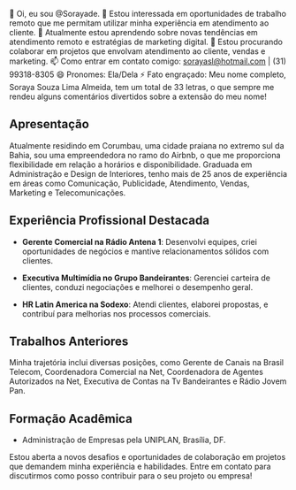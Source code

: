 👋 Oi, eu sou @Sorayade.
👀 Estou interessada em oportunidades de trabalho remoto que me permitam utilizar minha experiência em atendimento ao cliente.
🌱 Atualmente estou aprendendo sobre novas tendências em atendimento remoto e estratégias de marketing digital.
 💞️ Estou procurando colaborar em projetos que envolvam atendimento ao cliente, vendas e marketing.
 📫 Como entrar em contato comigo: sorayasl@hotmail.com | (31) 99318-8305
 😄 Pronomes: Ela/Dela
 ⚡ Fato engraçado: Meu nome completo, Soraya Souza Lima Almeida, tem um total de 33 letras, o que sempre me rendeu alguns comentários divertidos sobre a extensão do meu nome!
 ## Apresentação

Atualmente residindo em Corumbau, uma cidade praiana no extremo sul da Bahia, sou uma empreendedora no ramo do Airbnb, o que me proporciona flexibilidade em relação a horários e disponibilidade. Graduada em Administração e Design de Interiores, tenho mais de 25 anos de experiência em áreas como Comunicação, Publicidade, Atendimento, Vendas, Marketing e Telecomunicações.

## Experiência Profissional Destacada

- **Gerente Comercial na Rádio Antena 1**: Desenvolvi equipes, criei oportunidades de negócios e mantive relacionamentos sólidos com clientes.
  
- **Executiva Multimídia no Grupo Bandeirantes**: Gerenciei carteira de clientes, conduzi negociações e melhorei o desempenho geral.

- **HR Latin America na Sodexo**: Atendi clientes, elaborei propostas, e contribuí para melhorias nos processos comerciais.

## Trabalhos Anteriores

Minha trajetória inclui diversas posições, como Gerente de Canais na Brasil Telecom, Coordenadora Comercial na Net, Coordenadora de Agentes Autorizados na Net, Executiva de Contas na Tv Bandeirantes e Rádio Jovem Pan.

## Formação Acadêmica

- Administração de Empresas pela UNIPLAN, Brasília, DF.

Estou aberta a novos desafios e oportunidades de colaboração em projetos que demandem minha experiência e habilidades. Entre em contato para discutirmos como posso contribuir para o seu projeto ou empresa!
